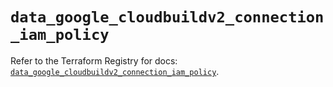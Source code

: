 # `data_google_cloudbuildv2_connection_iam_policy`

Refer to the Terraform Registry for docs: [`data_google_cloudbuildv2_connection_iam_policy`](https://registry.terraform.io/providers/hashicorp/google-beta/6.46.0/docs/data-sources/google_cloudbuildv2_connection_iam_policy).
